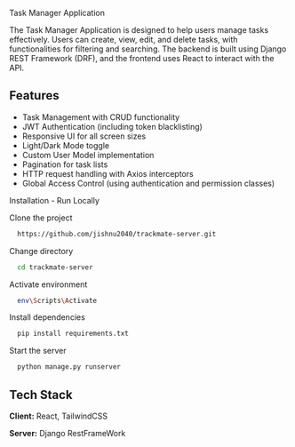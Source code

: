 
Task Manager Application

The Task Manager Application is designed to help users manage tasks effectively. Users can create, view, edit, and delete tasks, with functionalities for filtering and searching. The backend is built using Django REST Framework (DRF), and the frontend uses React to interact with the API.


## Features

- Task Management with CRUD functionality
- JWT Authentication (including token blacklisting)
- Responsive UI for all screen sizes
- Light/Dark Mode toggle
- Custom User Model implementation
- Pagination for task lists
- HTTP request handling with Axios interceptors
- Global Access Control (using authentication and permission classes)



Installation - Run Locally

Clone the project
```bash
  https://github.com/jishnu2040/trackmate-server.git
```
Change directory
```bash
  cd trackmate-server
```
Activate environment
```bash
  env\Scripts\Activate
```
Install dependencies
```bash
  pip install requirements.txt
```
Start the server
```bash
  python manage.py runserver
```

## Tech Stack

**Client:** React, TailwindCSS

**Server:** Django RestFrameWork

